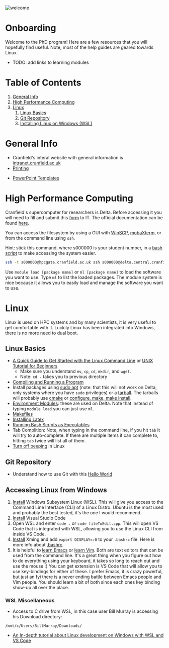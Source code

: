 ![welcome](https://cdn.pixabay.com/photo/2020/01/02/17/19/artificial-intelligence-4736369_1280.jpg)
# Onboarding
Welcome to the PhD program!
Here are a few resources that you will hopefully find useful.
Note, most of the help guides are geared towards Linux.

* TODO: add links to learning modules

# Table of Contents
1. [General Info](#general-info)
2. [High Performance Computing](#hpc)
3. [Linux](#linux)
   1. [Linux Basics](#linux-basics)
   2. [Git Repository](#git-repo)
   3. [Installing Linux on Windows (WSL)](#wsl)

# General Info<a name="general-info"></a>
 * Cranfield's interal website with general information is
   [intranet.cranfield.ac.uk](intranet.cranfield.ac.uk)
 * [Printing](https://cranfield-cces.github.io/printing)
<!---  * add link to comp hardware -->
  * [PowerPoint Templates](https://intranet.cranfield.ac.uk/CranfieldBrand/Pages/PowerPoint-templates.aspx)

# High Performance Computing<a name="hpc"></a>
Cranfield's supercomputer for researchers is Delta.
Before accessing it you will need to fill and submit this
  [form](https://intranet.cranfield.ac.uk/it/Documents3/DeltaApplication.pdf)
  to IT.
The official documentation can be found
  [here](https://intranet.cranfield.ac.uk/it/Documents3/Getting%20Started%20With%20HPC.pdf).


You can access the filesystem by using a GUI with
[WinSCP](https://intranet.cranfield.ac.uk/it/Documents3/WindowsHPCSCP.pdf),
 [mobaXterm](https://intranet.cranfield.ac.uk/it/Documents3/WindowsMobaXterm.pdf),
 or from the command line using `ssh`.


Hint: stick this command, where s000000 is your student number, in a
  [bash script](https://github.com/Cranfield-CCES/cranfield-cces.github.io/blob/master/delta.sh)
  to make accessing the system easier.
``` bash
ssh -t s000000@hpcgate.cranfield.ac.uk ssh s000000@delta.central.cranfield.ac.uk
```

Use `module load [package name]` or `ml [package name]` to load the software you want to use.
Type `ml` to list the loaded packages.
The module system is nice because it allows you to easily load and manage the software you want to use.



# Linux
Linux is used on HPC systems and by many scientists, it is very useful to get comfortable with it.
Luckily Linux has been integrated into Windows, there is no more need to dual boot.

## Linux Basics<a name="linux-basics"></a>
 * [A Quick Guide to Get Started with the Linux Command Line](https://www.makeuseof.com/tag/using-linux-with-wayland/) or [UNIX Tutorial for Beginners](http://www.ee.surrey.ac.uk/Teaching/Unix/)
     * Make sure you understand `mv`, `cp`, `cd`, `mkdir`, and `wget`.
     * Note: `cd -` takes you to previous directory
 * [Compiling and Running a Program](https://cranfield-cces.github.io/compile)
 * Install packages using [sudo apt](https://codeburst.io/a-beginners-guide-to-using-apt-get-commands-in-linux-ubuntu-d5f102a56fc4)
   (note: that this will not work on Delta, only systems where you have `sudo` privileges)
   or a [tarball](https://linuxize.com/post/how-to-extract-unzip-tar-gz-file/).
   The tarballs will probably use [cmake](https://preshing.com/20170511/how-to-build-a-cmake-based-project/#running-cmake-from-the-command-line)
   or [configure, make, make install](https://thoughtbot.com/blog/the-magic-behind-configure-make-make-install).
 * [Environment Modules](http://www.admin-magazine.com/HPC/Articles/Environment-Modules): these are used on Delta.
   Note that instead of typing `module load` you can just use `ml`.
 * [Makefiles](https://makefiletutorial.com/)
 * [Installing Latex](https://linuxconfig.org/how-to-install-latex-on-ubuntu-18-04-bionic-beaver-linux)
 * [Running Bash Scripts as Executables](https://www.cyberciti.biz/faq/run-execute-sh-shell-script/)
 * Tab Complition: Note, when typing in the command line, if you hit `tab` it will try to auto-complete.
   If there are multiple items it can complete to, hitting `tab` twice will list all of them.
 * [Turn off beeping](https://www.tldp.org/HOWTO/Visual-Bell-8.html) in Linux


## Git Repository<a name="git-repo"></a>
 * Understand how to use Git with this [Hello World](https://guides.github.com/activities/hello-world/)

## Accessing Linux from Windows<a name="wsl"></a>
 1. [Install](https://docs.microsoft.com/en-us/windows/wsl/install-win10) Windows Subsystem Linux (WSL).
    This will give you access to the Command Line Interface (CLI) of a Linux Distro.
    Ubuntu is the most used and probably the best tested, it's the one I would recommend.
 2. [Install](https://code.visualstudio.com/download) Visual Studio Code
 3. Open WSL and enter `code .` or `code fileToEdit.cpp`.
    This will open VS Code that is integrated with WSL, allowing you to use the Linux CLI from inside VS Code.
 4. [Install](https://sourceforge.net/projects/xming/) Xming and add `export DISPLAY=:0` to your `.bashrc` file.
    Here is more info about [.bashrc](https://www.maketecheasier.com/what-is-bashrc/).
 5. It is helpful to [learn Emacs](http://ergoemacs.org/emacs/emacs_basics.html) or [learn Vim](https://danielmiessler.com/study/vim/).
    Both are text editors that can be used from the command line.
    It's a great thing when you figure out how to do everything using your keyboard, it takes so long to reach out and use the mouse ;)
    You can get extension is VS Code that will allow you to use key-bindings for either of these.
    I prefer Emacs, it is crazy powerful, but just an fyi there is a never ending battle between Emacs people and Vim people.
    You should learn a bit of both since each ones key binding show-up all over the place.

### WSL Miscellaneous
 * Access to C drive from WSL, in this case user Bill Murray is accessing his Download directory:
 ```
 /mnt/c/Users/BillMurray/Downloads/
 ```
 * [An In-depth tutorial about Linux development on Windows with WSL and VS Code](https://devblogs.microsoft.com/commandline/an-in-depth-tutorial-on-linux-development-on-windows-with-wsl-and-visual-studio-code/)
